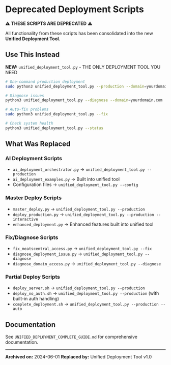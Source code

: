 # Deprecated Deployment Scripts

⚠️ **THESE SCRIPTS ARE DEPRECATED** ⚠️

All functionality from these scripts has been consolidated into the new **Unified Deployment Tool**.

## Use This Instead

**NEW:** `unified_deployment_tool.py` - THE ONLY DEPLOYMENT TOOL YOU NEED

```bash
# One-command production deployment
sudo python3 unified_deployment_tool.py --production --domain=yourdomain.com --auto

# Diagnose issues
python3 unified_deployment_tool.py --diagnose --domain=yourdomain.com

# Auto-fix problems
sudo python3 unified_deployment_tool.py --fix

# Check system health
python3 unified_deployment_tool.py --status
```

## What Was Replaced

### AI Deployment Scripts
- `ai_deployment_orchestrator.py` → `unified_deployment_tool.py --production`
- `ai_deployment_examples.py` → Built into unified tool
- Configuration files → `unified_deployment_tool.py --config`

### Master Deploy Scripts  
- `master_deploy.py` → `unified_deployment_tool.py --production`
- `deploy_production.py` → `unified_deployment_tool.py --production --interactive`
- `enhanced_deployment.py` → Enhanced features built into unified tool

### Fix/Diagnose Scripts
- `fix_meatscentral_access.py` → `unified_deployment_tool.py --fix`
- `diagnose_deployment_issue.py` → `unified_deployment_tool.py --diagnose`
- `diagnose_domain_access.py` → `unified_deployment_tool.py --diagnose`

### Partial Deploy Scripts
- `deploy_server.sh` → `unified_deployment_tool.py --production`
- `deploy_no_auth.sh` → `unified_deployment_tool.py --production` (with built-in auth handling)
- `complete_deployment.sh` → `unified_deployment_tool.py --production --auto`

## Documentation

See `UNIFIED_DEPLOYMENT_COMPLETE_GUIDE.md` for comprehensive documentation.

---
**Archived on:** 2024-06-01
**Replaced by:** Unified Deployment Tool v1.0

